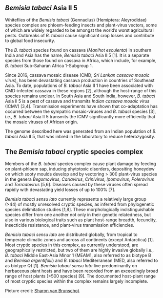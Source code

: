 ***Bemisia tabaci* Asia II 5**
------------------------
Whiteflies of the *Bemisia tabaci* (Gennadius) (Hemiptera: Aleyrodidae) species complex are phloem-feeding insects and plant-virus vectors, some of which are widely regarded to be amongst the world’s worst agricultural pests. Outbreaks of *B. tabaci* cause significant crop losses and contribute to global food insecurity.

The *B. tabaci* species found on cassava (*Manihot esculenta*) in southern India and Asia has the name, *Bemisia tabaci* Asia II 5 [1].  It is a separate species from those found on cassava in Africa, which include, for example, *B. tabaci* Sub-Saharan Africa 1-Subgroup 1.

Since 2016, cassava mosaic disease (CMD; *Sri Lankan cassava mosaic virus*), has been devastating cassava production in countries of Southeast Asia. To date, populations of *B. tabaci* Asia II 1 have been associated with CMD-infected cassava in these regions [2], although the host-range of this species remains unclear. In South Asia and South India, however, *B. tabaci* Asia II 5 is a pest of cassava and transmits *Indian cassava mosaic virus* (ICMV) [3,4]. Transmission experiments have shown that co-adaptation has occurred between the sympatric mosaic-viruses and *B. tabaci* species [3], i.e., *B. tabaci* Asia II 5 transmits the ICMV significantly more efficiently that the mosaic viruses of African origin. 

The genome described here was generated from an Indian population of *B. tabaci* Asia II 5, that was inbred in the laboratory to reduce heterozygosity. 


**The *Bemisia tabaci* cryptic species complex**
------------------------

Members of the *B. tabaci* species complex cause plant damage by feeding on plant-phloem sap, inducing phytotoxic disorders, depositing honeydew on which sooty moulds develop and by vectoring > 300 plant-virus species in the genera *Begomovirus*, *Carlavirus*, *Crinivirus*, *Ipomovirus*, *Polerovirus* and *Torradovirus* [5,6]. Diseases caused by these viruses often spread rapidly with devastating yield losses of up to 100% [7]. 

*Bemisia tabaci* *sensu lato* currently represents a relatively large group (>44) of mostly unresolved cryptic species, as inferred from phylogenetic species delimitation studies [1,8]. These morphologically indistinguishable species differ from one another not only in their genetic relatedness, but also in various biological traits such as plant host-range breadth, fecundity, insecticide resistance, and plant-virus transmission efficiencies.

*Bemisia tabaci* *sensu lato* are distributed globally, from tropical to temperate climatic zones and across all continents (except Antarctica) [1]. Most cryptic species in this complex, as currently understood, are geographically restricted, but two of them are highly invasive globally i.e., *B. tabaci* Middle East-Asia Minor 1 (MEAM1, also referred to as biotype B and *Bemisia argentifolii*) and *B. tabaci* Mediterranean (MED, also referred to as biotype Q) [1]. *Bemisia tabaci* *sensu lato* live predominantly on herbaceous plant hosts and have been recorded from an exceedingly broad range of host plants (>500 species) [9]. The documented host-plant range of most cryptic species within the complex remains largely incomplete. 

Picture credit: [Sharon van Brunschot](https://scholar.google.com.au/citations?hl=en&user=uhUMwrQAAAAJ).
